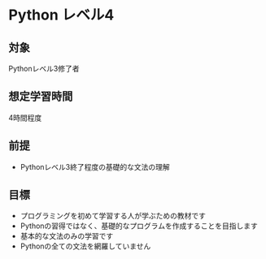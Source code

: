 # Python レベル4
## 対象
Pythonレベル3修了者

## 想定学習時間
4時間程度

## 前提
* Pythonレベル3終了程度の基礎的な文法の理解

## 目標
* プログラミングを初めて学習する人が学ぶための教材です
* Pythonの習得ではなく、基礎的なプログラムを作成することを目指します
* 基本的な文法のみの学習です
* Pythonの全ての文法を網羅していません
